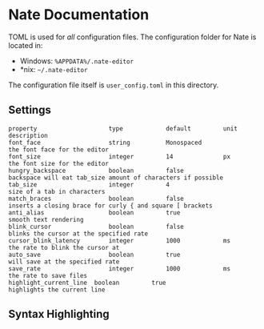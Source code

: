 # Nate Documentation
TOML is used for _all_ configuration files. The configuration folder for
Nate is located in:

* Windows: `%APPDATA%/.nate-editor`
* *nix: `~/.nate-editor` 

The configuration file itself is `user_config.toml` in this directory.

## Settings

	property					type			default			unit		description
	font_face					string			Monospaced					the font face for the editor
	font_size					integer			14				px			the font size for the editor
	hungry_backspace 			boolean			false						backspace will eat tab_size amount of characters if possible
	tab_size					integer			4							size of a tab in characters
	match_braces				boolean			false						inserts a closing brace for curly { and square [ brackets
	anti_alias					boolean			true						smooth text rendering
	blink_cursor				boolean			false						blinks the cursor at the specified rate
	cursor_blink_latency		integer			1000			ms			the rate to blink the cursor at
	auto_save					boolean			true						will save at the specified rate
	save_rate					integer			1000			ms			the rate to save files
	highlight_current_line 	boolean			true						highlights the current line

## Syntax Highlighting
